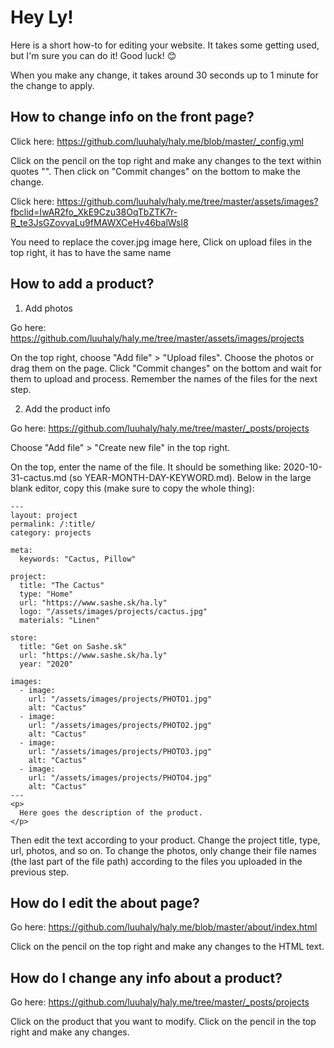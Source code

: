 # Hey Ly!

Here is a short how-to for editing your website. It takes some getting used, but I'm sure you can do it! Good luck! 😊

When you make any change, it takes around 30 seconds up to 1 minute for the change to apply.

## How to change info on the front page?

Click here: https://github.com/luuhaly/haly.me/blob/master/_config.yml

Click on the pencil on the top right and make any changes to the text within quotes "". Then click on "Commit changes" on the bottom to make the change.

Click here: https://github.com/luuhaly/haly.me/tree/master/assets/images?fbclid=IwAR2fo_XkE9Czu38OqTbZTK7r-R_te3JsGZovvaLu9fMAWXCeHv46balWsl8

You need to replace the cover.jpg image here, Click on upload files in the top right, it has to have the same name

## How to add a product?

1. Add photos

Go here: https://github.com/luuhaly/haly.me/tree/master/assets/images/projects

On the top right, choose "Add file" > "Upload files". Choose the photos or drag them on the page. Click "Commit changes" on the bottom and wait for them to upload and process. Remember the names of the files for the next step.

2. Add the product info

Go here: https://github.com/luuhaly/haly.me/tree/master/_posts/projects

Choose "Add file" > "Create new file" in the top right.

On the top, enter the name of the file. It should be something like: 2020-10-31-cactus.md
(so YEAR-MONTH-DAY-KEYWORD.md).
Below in the large blank editor, copy this (make sure to copy the whole thing):

```
---
layout: project
permalink: /:title/
category: projects

meta:
  keywords: "Cactus, Pillow"

project:
  title: "The Cactus"
  type: "Home"
  url: "https://www.sashe.sk/ha.ly"
  logo: "/assets/images/projects/cactus.jpg"
  materials: "Linen"

store:
  title: "Get on Sashe.sk"
  url: "https://www.sashe.sk/ha.ly"
  year: "2020"

images:
  - image:
    url: "/assets/images/projects/PHOTO1.jpg"
    alt: "Cactus"
  - image:
    url: "/assets/images/projects/PHOTO2.jpg"
    alt: "Cactus"
  - image:
    url: "/assets/images/projects/PHOTO3.jpg"
    alt: "Cactus"
  - image:
    url: "/assets/images/projects/PHOTO4.jpg"
    alt: "Cactus"
---
<p>
  Here goes the description of the product.
</p>
```

Then edit the text according to your product. Change the project title, type, url, photos, and so on. To change the photos, only change their file names (the last part of the file path) according to the files you uploaded in the previous step.

## How do I edit the about page?

Go here: https://github.com/luuhaly/haly.me/blob/master/about/index.html

Click on the pencil on the top right and make any changes to the HTML text.

## How do I change any info about a product?

Go here: https://github.com/luuhaly/haly.me/tree/master/_posts/projects

Click on the product that you want to modify. Click on the pencil in the top right and make any changes.
